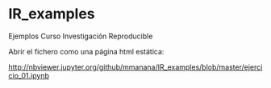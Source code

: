 # IR_examples
Ejemplos Curso Investigación Reproducible



Abrir el fichero como una página html estática:

http://nbviewer.jupyter.org/github/mmanana/IR_examples/blob/master/ejercicio_01.ipynb
